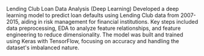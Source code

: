 Lending Club Loan Data Analysis (Deep Learning)
Developed a deep learning model to predict loan defaults using Lending Club data from 2007-2015, aiding in risk management for financial institutions. 
Key steps included data preprocessing, EDA to analyze feature relationships, and feature engineering to reduce dimensionality. 
The model was built and trained using Keras with TensorFlow, focusing on accuracy and handling the dataset's imbalanced nature. 
